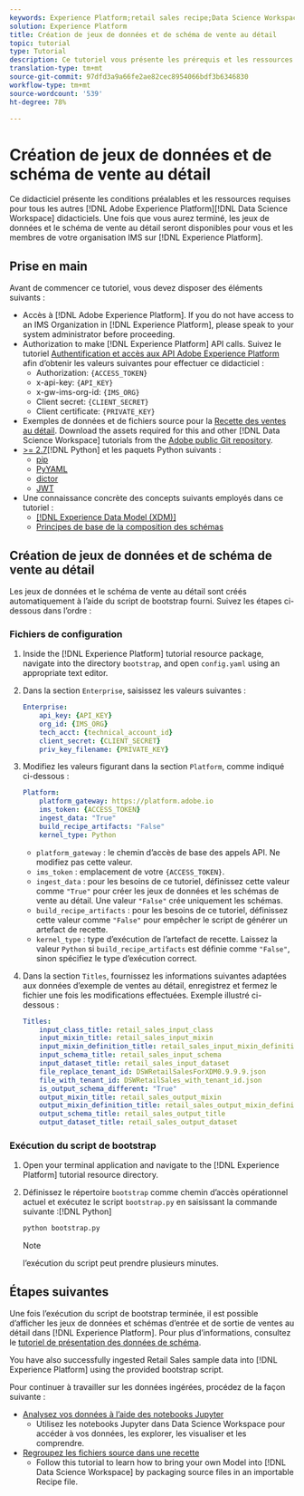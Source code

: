 ```yaml
---
keywords: Experience Platform;retail sales recipe;Data Science Workspace;popular topics;recipes
solution: Experience Platform
title: Création de jeux de données et de schéma de vente au détail
topic: tutorial
type: Tutorial
description: Ce tutoriel vous présente les prérequis et les ressources nécessaires à tous les autres tutoriels Data Science Workspace d’Adobe Experience Platform. Une fois que vous aurez terminé, les jeux de données et le schéma de vente au détail seront disponibles pour vous et les membres de votre organisation IMS sur Experience Platform.
translation-type: tm+mt
source-git-commit: 97dfd3a9a66fe2ae82cec8954066bdf3b6346830
workflow-type: tm+mt
source-wordcount: '539'
ht-degree: 78%

---
```



# Création de jeux de données et de schéma de vente au détail

Ce didacticiel présente les conditions préalables et les ressources requises pour tous les autres [!DNL Adobe Experience Platform][!DNL Data Science Workspace] didacticiels. Une fois que vous aurez terminé, les jeux de données et le schéma de vente au détail seront disponibles pour vous et les membres de votre organisation IMS sur [!DNL Experience Platform].

## Prise en main

Avant de commencer ce tutoriel, vous devez disposer des éléments suivants :
- Accès à [!DNL Adobe Experience Platform]. If you do not have access to an IMS Organization in [!DNL Experience Platform], please speak to your system administrator before proceeding.
- Authorization to make [!DNL Experience Platform] API calls. Suivez le tutoriel [Authentification et accès aux API Adobe Experience Platform](../../tutorials/authentication.md) afin d’obtenir les valeurs suivantes pour effectuer ce didacticiel :
   - Authorization: `{ACCESS_TOKEN}`
   - x-api-key: `{API_KEY}`
   - x-gw-ims-org-id: `{IMS_ORG}`
   - Client secret: `{CLIENT_SECRET}`
   - Client certificate: `{PRIVATE_KEY}`
- Exemples de données et de fichiers source pour la [Recette des ventes au détail](../pre-built-recipes/retail-sales.md). Download the assets required for this and other [!DNL Data Science Workspace] tutorials from the [Adobe public Git repository](https://github.com/adobe/experience-platform-dsw-reference/).
- [ >= 2.7](https://www.python.org/downloads/)[!DNL Python] et les paquets Python suivants :
   - [pip](https://pypi.org/project/pip/)
   - [PyYAML](https://pyyaml.org/)
   - [dictor](https://pypi.org/project/dictor/)
   - [JWT](https://pypi.org/project/jwt/)
- Une connaissance concrète des concepts suivants employés dans ce tutoriel :
   - [[!DNL Experience Data Model (XDM)]](../../xdm/home.md)
   - [Principes de base de la composition des schémas](../../xdm/schema/field-dictionary.md)

## Création de jeux de données et de schéma de vente au détail

Les jeux de données et le schéma de vente au détail sont créés automatiquement à l’aide du script de bootstrap fourni. Suivez les étapes ci-dessous dans l’ordre :

### Fichiers de configuration

1. Inside the [!DNL Experience Platform] tutorial resource package, navigate into the directory `bootstrap`, and open `config.yaml` using an appropriate text editor.
2. Dans la section `Enterprise`, saisissez les valeurs suivantes :

   ```yaml
   Enterprise:
       api_key: {API_KEY}
       org_id: {IMS_ORG}
       tech_acct: {technical_account_id}
       client_secret: {CLIENT_SECRET}
       priv_key_filename: {PRIVATE_KEY}
   ```

3. Modifiez les valeurs figurant dans la section `Platform`, comme indiqué ci-dessous :

   ```yaml
   Platform:
       platform_gateway: https://platform.adobe.io
       ims_token: {ACCESS_TOKEN}
       ingest_data: "True"
       build_recipe_artifacts: "False"
       kernel_type: Python
   ```

   - `platform_gateway` : le chemin d’accès de base des appels API. Ne modifiez pas cette valeur.
   - `ims_token` : emplacement de votre `{ACCESS_TOKEN}`.
   - `ingest_data` : pour les besoins de ce tutoriel, définissez cette valeur comme `"True"` pour créer les jeux de données et les schémas de vente au détail. Une valeur `"False"` crée uniquement les schémas.
   - `build_recipe_artifacts` : pour les besoins de ce tutoriel, définissez cette valeur comme `"False"` pour empêcher le script de générer un artefact de recette.
   - `kernel_type` : type d’exécution de l’artefact de recette. Laissez la valeur `Python` si `build_recipe_artifacts` est définie comme `"False"`, sinon spécifiez le type d’exécution correct.

4. Dans la section `Titles`, fournissez les informations suivantes adaptées aux données d’exemple de ventes au détail, enregistrez et fermez le fichier une fois les modifications effectuées. Exemple illustré ci-dessous :

   ```yaml
   Titles:
       input_class_title: retail_sales_input_class
       input_mixin_title: retail_sales_input_mixin
       input_mixin_definition_title: retail_sales_input_mixin_definition
       input_schema_title: retail_sales_input_schema
       input_dataset_title: retail_sales_input_dataset
       file_replace_tenant_id: DSWRetailSalesForXDM0.9.9.9.json
       file_with_tenant_id: DSWRetailSales_with_tenant_id.json
       is_output_schema_different: "True"
       output_mixin_title: retail_sales_output_mixin
       output_mixin_definition_title: retail_sales_output_mixin_definition
       output_schema_title: retail_sales_output_title
       output_dataset_title: retail_sales_output_dataset
   ```

### Exécution du script de bootstrap

1. Open your terminal application and navigate to the [!DNL Experience Platform] tutorial resource directory.
2. Définissez le répertoire `bootstrap` comme chemin d’accès opérationnel actuel et exécutez le script `bootstrap.py` en saisissant la commande suivante :[!DNL Python]

   ```bash
   python bootstrap.py
   ```

   >[!NOTE]
   >
   >l’exécution du script peut prendre plusieurs minutes.

## Étapes suivantes

Une fois l’exécution du script de bootstrap terminée, il est possible d’afficher les jeux de données et schémas d’entrée et de sortie de ventes au détail dans [!DNL Experience Platform]. Pour plus d’informations, consultez le [tutoriel de présentation des données de schéma](./preview-schema-data.md).

You have also successfully ingested Retail Sales sample data into [!DNL Experience Platform] using the provided bootstrap script.

Pour continuer à travailler sur les données ingérées, procédez de la façon suivante :
- [Analysez vos données à l’aide des notebooks Jupyter](../jupyterlab/analyze-your-data.md)
   - Utilisez les notebooks Jupyter dans Data Science Workspace pour accéder à vos données, les explorer, les visualiser et les comprendre.
- [Regroupez les fichiers source dans une recette](./package-source-files-recipe.md)
   - Follow this tutorial to learn how to bring your own Model into [!DNL Data Science Workspace] by packaging source files in an importable Recipe file.